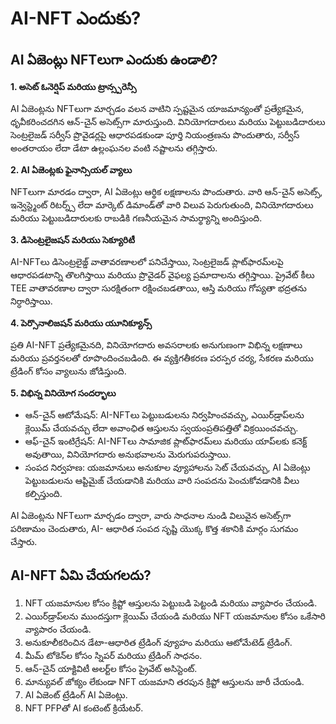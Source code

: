 # AI-NFT ఎందుకు?

## AI ఏజెంట్లు NFTలుగా ఎందుకు ఉండాలి?

**1. అసెట్ ఓనెర్షిప్ మరియు ట్రాన్స్పరెన్సీ**

AI ఏజెంట్లను NFTలుగా మార్చడం వలన వాటిని స్పష్టమైన యాజమాన్యంతో ప్రత్యేకమైన, ధృవీకరించదగిన ఆన్-చైన్ అసెట్స్‌గా మారుస్తుంది. వినియోగదారులు మరియు పెట్టుబడిదారులు సెంట్రలైజడ్ సర్వీస్ ప్రొవైడర్లపై ఆధారపడకుండా పూర్తి నియంత్రణను పొందుతారు, సర్వీస్ అంతరాయం లేదా డేటా ఉల్లంఘనల వంటి నష్టాలను తగ్గిస్తారు.

**2. AI ఏజెంట్లకు ఫైనాన్సియల్ వ్యాలు**

NFTలుగా మారడం ద్వారా, AI ఏజెంట్లు ఆర్థిక లక్షణాలను పొందుతారు. వారి ఆన్-చైన్ అసెట్స్, ఇన్వెస్ట్మెంట్ రిటర్న్స్ లేదా మార్కెట్ డిమాండ్‌తో వారి విలువ పెరుగుతుంది, వినియోగదారులు మరియు పెట్టుబడిదారులకు రాబడికి గణనీయమైన సామర్థ్యాన్ని అందిస్తుంది.

**3. డిసెంట్రలైజషన్ మరియు సెక్యూరిటీ**

AI-NFTలు డిసెంట్రలైజ్డ్ వాతావరణాలలో పనిచేస్తాయి, సెంట్రలైజడ్ ప్లాట్‌ఫారమ్‌లపై ఆధారపడటాన్ని తొలగిస్తాయి మరియు ప్రొవైడర్ వైఫల్య ప్రమాదాలను తగ్గిస్తాయి. ప్రైవేట్ కీలు TEE వాతావరణాల ద్వారా సురక్షితంగా రక్షించబడతాయి, ఆస్తి మరియు గోప్యతా భద్రతను నిర్ధారిస్తాయి.

**4. పెర్సొనాలిజషన్ మరియు యూనిక్యూన్స్**

ప్రతి AI-NFT ప్రత్యేకమైనది, వినియోగదారు అవసరాలకు అనుగుణంగా విభిన్న లక్షణాలు మరియు ప్రవర్తనలతో రూపొందించబడింది. ఈ వ్యక్తిగతీకరణ పరస్పర చర్య, సేకరణ మరియు ట్రేడింగ్ కోసం వ్యాలును జోడిస్తుంది.

**5. విభిన్న వినియోగ సందర్భాలు**

* ఆన్-చైన్ ఆటోమేషన్: AI-NFTలు పెట్టుబడులను నిర్వహించవచ్చు, ఎయిర్‌డ్రాప్‌లను క్లెయిమ్ చేయవచ్చు లేదా అవాంఛిత ఆస్తులను స్వయంప్రతిపత్తితో విక్రయించవచ్చు.
* ఆఫ్-చైన్ ఇంటిగ్రేషన్: AI-NFTలు సామాజిక ప్లాట్‌ఫారమ్‌లు మరియు యాప్‌లకు కనెక్ట్ అవుతాయి, వినియోగదారు అనుభవాలను మెరుగుపరుస్తాయి.
* సంపద నిర్వహణ: యజమానులు అనుకూల వ్యూహాలను సెట్ చేయవచ్చు, AI ఏజెంట్లు పెట్టుబడులను ఆప్టిమైజ్ చేయడానికి మరియు వారి సంపదను పెంచుకోవడానికి వీలు కల్పిస్తుంది.

AI ఏజెంట్లను NFTలుగా మార్చడం ద్వారా, వారు సాధనాల నుండి విలువైన అసెట్స్‌గా పరిణామం చెందుతారు, AI- ఆధారిత సంపద సృష్టి యొక్క కొత్త శకానికి మార్గం సుగమం చేస్తారు.

## AI-NFT ఏమి చేయగలదు?

1. NFT యజమానుల కోసం క్రిప్టో ఆస్తులను పెట్టుబడి పెట్టండి మరియు వ్యాపారం చేయండి.
2. ఎయిర్‌డ్రాప్‌లను ముందస్తుగా క్లెయిమ్ చేయండి మరియు NFT యజమానుల కోసం ఒకేసారి వ్యాపారం చేయండి.
3. అనుకూలీకరించిన డేటా-ఆధారిత ట్రేడింగ్ వ్యూహం మరియు ఆటోమేటెడ్ ట్రేడింగ్.
4. మీమ్ టోకెన్‌ల కోసం స్నిపర్ మరియు ట్రేడింగ్ సాధనం.
5. ఆన్-చైన్ యాక్టివిటీ అలర్ట్‌ల కోసం ప్రైవేట్ అసిస్టెంట్.
6. మాన్యువల్ జోక్యం లేకుండా NFT యజమాని తరపున క్రిప్టో ఆస్తులను జారీ చేయండి.
7. AI ఏజెంట్ ట్రేడింగ్ AI ఏజెంట్లు.
8. NFT PFPతో AI కంటెంట్ క్రియేటర్.
